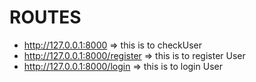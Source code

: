 # ROUTES

<!-- API Of Different Routes -->

- http://127.0.0.1:8000 => this is to checkUser
- http://127.0.0.1:8000/register => this is to register User
- http://127.0.0.1:8000/login => this is to login User
